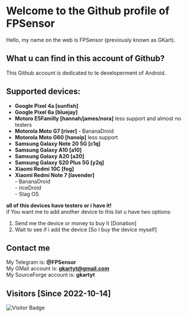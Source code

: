 # Welcome to the Github profile of FPSensor

Hello, my name on the web is FPSensor (previously known as GKart).

## What u can find in this account of Github?

This Github account is dedicated to te developerment of Android.

## Supported devices:

- **Google Pixel 4a [sunfish]**
- **Google Pixel 6a [bluejay]**
- **Motoro E5Familly [hannah/james/nora]** less support and almost no testers
- **Motorola Moto G7 [river]**
      - BananaDroid
- **Motorola Moto G60 [hanoip]** less support 
- **Samsung Galaxy Note 20 5G [c1q]**
- **Samsung Galaxy A10 [a10]**   
- **Samsung Galaxy A20 [a20]** 
- **Samsung Galaxy S20 Plus 5G [y2q]**   
- **Xiaomi Redmi 10C [fog]**
- **Xiaomi Redmi Note 7 [lavender]**   
      - BananaDroid     
      - riceDroid    
      - Stag OS    

**all of this devices have testers or i have it!**   
if You want me to add another device to this list u have two options:
1. Send me the device or money to buy it [Donation]
2. Wait to see if i add the device [So I buy the device myself]

## Contact me

My Telegram is: **@FPSensor**  
My GMail account is: **gkartyt@gmail.com**  
My SourceForge account is: **gkartyt**  

## Visitors [Since 2022-10-14]
![Visitor Badge](https://visitor-badge.laobi.icu/badge?page_id=FPSensor.FPSensor)
